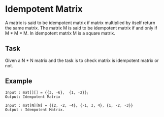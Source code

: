 # Idempotent Matrix
A matrix is said to be idempotent matrix if matrix multiplied by itself return the same matrix. The matrix M is said to be idempotent matrix if and only if M * M = M. In idempotent matrix M is a square matrix.

## Task
Given a N * N matrix and the task is to check matrix is idempotent matrix or not.

## Example
```
Input : mat[][] = {{3, -6},  {1, -2}};
Output: Idempotent Matrix

Input : mat[N][N] = {{2, -2, -4}, {-1, 3, 4}, {1, -2, -3}}
Output : Idempotent Matrix.
```

